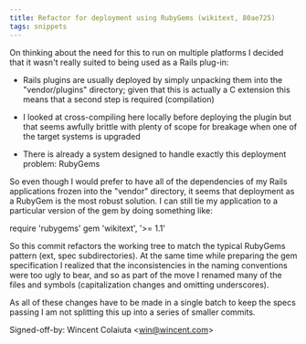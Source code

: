 ```yaml
---
title: Refactor for deployment using RubyGems (wikitext, 80ae725)
tags: snippets
---
```


On thinking about the need for this to run on multiple platforms I decided that it wasn't really suited to being used as a Rails plug-in:

- Rails plugins are usually deployed by simply unpacking them into the "vendor/plugins" directory; given that this is actually a C extension this means that a second step is required (compilation)

- I looked at cross-compiling here locally before deploying the plugin but that seems awfully brittle with plenty of scope for breakage when one of the target systems is upgraded

- There is already a system designed to handle exactly this deployment problem: RubyGems

So even though I would prefer to have all of the dependencies of my Rails applications frozen into the "vendor" directory, it seems that deployment as a RubyGem is the most robust solution. I can still tie my application to a particular version of the gem by doing something like:

require 'rubygems' gem 'wikitext', '&gt;= 1.1'

So this commit refactors the working tree to match the typical RubyGems pattern (ext, spec subdirectories). At the same time while preparing the gem specification I realized that the inconsistencies in the naming conventions were too ugly to bear, and so as part of the move I renamed many of the files and symbols (capitalization changes and omitting underscores).

As all of these changes have to be made in a single batch to keep the specs passing I am not splitting this up into a series of smaller commits.

Signed-off-by: Wincent Colaiuta &lt;win@wincent.com&gt;
